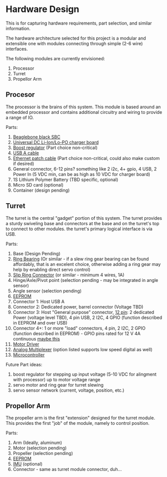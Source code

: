 # Hardware Design

This is for capturing hardware requirements, part selection, and similar information.

The hardware architecture selected for this project is a modular and extensible one with modules connecting through simple (2-6 wire) interfaces.

The following modules are currently envisioned:
1. Processor
2. Turret
3. Propellor Arm

## Procesor

The processor is the brains of this system. This module is based around an embedded processor and contains additional circuitry and wiring to provide a range of IO.

Parts:
1. [Beaglebone black SBC](https://beagleboard.org/black)
2. [Universal DC Li-Ion/Lo-PO charger board](https://www.adafruit.com/product/4755)
3. [Boost regulator](https://www.amazon.com/Module-Output-Voltage-Converter-Regulator/dp/B08NCM9ZPQ) (Part choice non-critical)
4. [USB A cable](https://www.showmecables.com/usb-2-0-extension-cable-a-male-a-female-6-in?color=94&length=21&gclid=Cj0KCQiAveebBhD_ARIsAFaAvrEorrQQnU8qFvxnLn_cspjKOoTsanmpFg8jB9jZeqhWSiYm5delVv4aAh1NEALw_wcB)
5. [Ethernet patch cable](https://www.amazon.com/Extension-Haokiang-Ethernet-Network-Connector/dp/B07FXJGY91/ref=sr_1_16?keywords=ethernet+cable+male+to+female&qid=1668982396&sr=8-16) (Part choice non-critical, could also make custom if desired)
6. General connector, 6-12 pins? something like 2 i2c, 4+ gpio, 4 USB, 2 Power In (5 VDC min, can be as high as 10 VDC for charger board)
7. 1S Lithium Polymer Battery (TBD specific, optional)
8. Micro SD card (optional)
9. Container (design pending)

## Turret

The turret is the central "gadget" portion of this system. The turret provides a sturdy swiveling base and connectors at the base and on the turret's top to connect to other modules. the turret's primary logical interface is via USB.

Parts:
1. Base (Design Pending)
2. [Ring Bearing](https://www.amazon.com/HONJIE-Aluminum-Rotating-Turntable-120mmx8-5mm/dp/B0887VP379/ref=sr_1_3?crid=25MPRIID7UV2C&keywords=turntable+aluminum&qid=1668983803&s=home-garden&sprefix=turntable+aluminum%2Cgarden%2C116&sr=1-3) (Or similar - if a slew ring gear bearing can be found affordably, that is an excelent choice, otherwise adding a ring gear may help by enabling direct servo control)
3. [Slip Ring Connector](https://www.amazon.com/dp/B07NSPHVTN/?tag=bdtele-20&th=1) (or similar - minimum 4 wires, 1A)
4. Hinge/Axle/Pivot point (selection pending - may be integrated in angle sensor)
5. Angle sensor (selection pending)
6. [EEPROM](https://www.adafruit.com/product/5146?gclid=Cj0KCQiAveebBhD_ARIsAFaAvrErFtn8yg5Amb8GxoTQJ-OP08a90qhKPKFxQHLtL3VqYIGCvSLvFHEaAqzjEALw_wcB)
7. Connector 1: Host USB A
8. Connector 2: Dedicated power, barrel connector (Voltage TBD)
9. Connector 3: Host "General purpose" connector, [12 pin](https://www.amazon.com/Connectors-Waterproof-Electrical-Construction-Agriculture/dp/B09V7X3RP2/ref=sr_1_16?keywords=12%2Bpin%2Bconnector&qid=1669002962&sr=8-16&th=1): 2 dedicated Power (voltage level TBD), 4 pin USB, 2 I2C, 4 GPIO (function described in EEPROM and over USB)
10. Connector 4+: 1 or more "load" connectors, 4 pin, 2 I2C, 2 GPIO (function described in EEPROM) - GPIO pins rated for 12 V 4A continuous [maybe this](https://www.amazon.com/YETOR-Waterproof-Electrical-Connectors-Connections/dp/B07QFW8X9Z/ref=sr_1_2?crid=3W1KC5UJCF2AZ&keywords=4+pin+connector&qid=1669008313&sprefix=4+pin+connect%2Caps%2C851&sr=8-2)
11. [Motor Driver](https://www.pololu.com/product/2990)
12. [Analog Multiplexer](https://www.sparkfun.com/products/9056?gclid=Cj0KCQiAveebBhD_ARIsAFaAvrFTHSWjHjLMJ4JXuAinAIm0MWlmRWhVzZ71kzsF0lE7V1qAPO93Qm0aAmL_EALw_wcB) (option listed supports low speed digital as well)
13. [Microcontroller](https://www.digikey.com/en/products/detail/adafruit-industries-llc/4884/14000603?utm_adgroup=General&utm_source=google&utm_medium=cpc&utm_campaign=PMax:%20Smart%20Shopping_Product_Zombie%20SKUS&utm_term=&utm_content=General&gclid=Cj0KCQiAveebBhD_ARIsAFaAvrEzyIHVkc1qnl2kO_fT6JpncaQ-9ldckuksQhLyMB9qicEjcOqp8U8aAl8_EALw_wcB)

Future Part ideas:
1. boost regulator for stepping up input voltage (5-10 VDC for alingment with processor) up to motor voltage range
2. servo motor and ring gear for turret slewing
3. servo sensor network (current, voltage, position, etc.)

## Propellor Arm

The propeller arm is the first "extension" designed for the turret module. This provides the first "job" of the module, namely to control position.

Parts:
1. Arm (Ideally, aluminum)
2. Motor (selection pending)
2. Propeller (selection pending)
3. [EEPROM](https://www.adafruit.com/product/5146?gclid=Cj0KCQiAveebBhD_ARIsAFaAvrErFtn8yg5Amb8GxoTQJ-OP08a90qhKPKFxQHLtL3VqYIGCvSLvFHEaAqzjEALw_wcB)
4. [IMU](https://www.adafruit.com/product/4517?gclid=Cj0KCQiAveebBhD_ARIsAFaAvrHLdFTFSgH8b8tKquRcBiv74wN-C0xFkofsUCNkObwa8lwll9xLDUMaAsADEALw_wcB) (optional)
5. Connector - same as turret module connector, duh...
